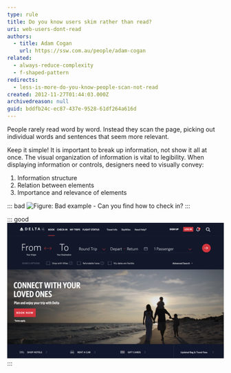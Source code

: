 ```yaml
---
type: rule
title: Do you know users skim rather than read?
uri: web-users-dont-read
authors:
  - title: Adam Cogan
    url: https://ssw.com.au/people/adam-cogan
related:
  - always-reduce-complexity
  - f-shaped-pattern
redirects:
  - less-is-more-do-you-know-people-scan-not-read
created: 2012-11-27T01:44:03.000Z
archivedreason: null
guid: bddfb24c-ec87-437e-9528-61df264a616d
---
```

People rarely read word by word. Instead they scan the page, picking out individual words and sentences that seem more relevant.

<!--endintro-->

Keep it simple! It is important to break up information, not show it all at once. The visual organization of information is vital to legibility. When displaying information or controls, designers need to visually convey:

1. Information structure
2. Relation between elements
3. Importance and relevance of elements

::: bad
![Figure: Bad example - Can you find how to check in?](/rules/web-users-dont-read/bad_informationscan.png)
:::

::: good
![Figure: Good example - What about here? Can you find how to check in?](/rules/web-users-dont-read/delta-airline.png)
:::

